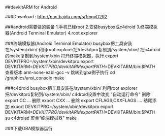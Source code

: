 ##devkitARM for Android


###Download : http://pan.baidu.com/s/1mgyD2R2

###android需要做的装备
	1.手机已经root
	2.安装busybox或c4droid
	3.终端模拟器(Android Terminal Emulator)
	4.root explorer 
	
###终端模拟器(Android Terminal Emulator)
	busybox把工具安装在/system/xbin/
	利用root explorer把/devkitpro复制到/system/xbin/
	把c4droid的make复制到/system/xbin
	打开终端模拟器，执行
		export DEVKITPRO=/system/xbin/devkitpro
		export DEVKITARM=$DEVKITPRO/devkitARM
		export PATH=$DEVKITARM/bin:$PATH
	查看版本
		arm-none-eabi-gcc -v
	跳转到gba例子执行
		cd <gba-examples>/graphics/ansi_console
		make

###c4droid
	busybox把工具安装在/system/xbin/
	利用root explorer把/devkitpro复制到/system/xbin/
	c4droid设置中改变
		"自动运行命令"
		删除    export CC ...
		删除    export CXX ...
		删除    export CFLAGS,CXXFLAGS ....
		结尾添加 
			export DEVKITPRO=/system/xbin/devkitpro
			export DEVKITARM=$DEVKITPRO/devkitARM
			export PATH=$DEVKITARM/bin:$PATH 
			su
	c4droiad 菜单“终端模拟器”
		make
	 
###下载GBA模拟器运行
	